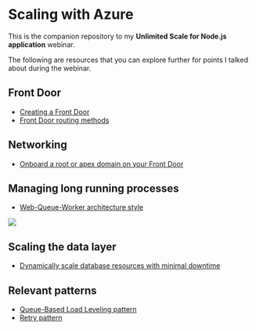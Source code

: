 # Scaling with Azure

This is the companion repository to my **Unlimited Scale for Node.js application** webinar.

The following are resources that you can explore further for points I talked about during the webinar.

## Front Door

* [Creating a Front Door](https://docs.microsoft.com/en-us/azure/frontdoor/quickstart-create-front-door)
* [Front Door routing methods](https://docs.microsoft.com/en-us/azure/frontdoor/front-door-routing-methods)

## Networking

* [Onboard a root or apex domain on your Front Door](https://docs.microsoft.com/bs-cyrl-ba/azure/frontdoor/front-door-how-to-onboard-apex-domain)

## Managing long running processes

* [Web-Queue-Worker architecture style](https://docs.microsoft.com/en-us/azure/architecture/guide/architecture-styles/web-queue-worker)

<img src='https://docs.microsoft.com/en-us/azure/architecture/guide/architecture-styles/images/web-queue-worker-logical.svg' />

## Scaling the data layer

* [Dynamically scale database resources with minimal downtime](https://docs.microsoft.com/en-us/azure/sql-database/sql-database-scale-resources)

## Relevant patterns

* [Queue-Based Load Leveling pattern](https://docs.microsoft.com/en-us/azure/architecture/patterns/queue-based-load-leveling)
* [Retry pattern](https://docs.microsoft.com/en-us/azure/architecture/patterns/retry)